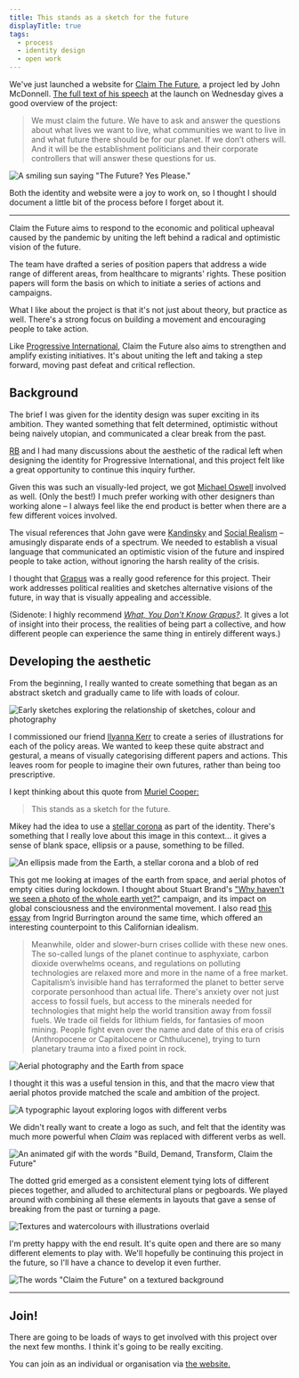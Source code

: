 ```yaml
---
title: This stands as a sketch for the future
displayTitle: true
tags:
  - process
  - identity design
  - open work
---
```


We've just launched a website for [Claim The Future](http://claimthefuture.today/), a project led by John McDonnell. [The full text of his speech](https://labourlist.org/2020/07/build-better-but-not-back-john-mcdonnells-full-speech/) at the launch on Wednesday gives a good overview of the project:

> We must claim the future. We have to ask and answer the questions about what lives we want to live, what communities we want to live in and what future there should be for our planet. If we don’t others will. And it will be the establishment politicians and their corporate controllers that will answer these questions for us.

![A smiling sun saying "The Future? Yes Please."](https://d2w9rnfcy7mm78.cloudfront.net/8131617/original_87ba6831844cd8a750bd05bebad54cb5.jpg?1595761445?bc=0)

Both the identity and website were a joy to work on, so I thought I should document a little bit of the process before I forget about it.

<!-- more -->

---

Claim the Future aims to respond to the economic and political upheaval caused by the pandemic by uniting the left behind a radical and optimistic vision of the future. 

The team have drafted a series of position papers that address a wide range of different areas, from healthcare to migrants' rights. These position papers will form the basis on which to initiate a series of actions and campaigns.

What I like about the project is that it's not just about theory, but practice as well. There's a strong focus on building a movement and encouraging people to take action.

Like [Progressive International](http://progressive.international/), Claim the Future also aims to strengthen and amplify existing initiatives. It's about uniting the left and taking a step forward, moving past defeat and critical reflection.

## Background

The brief I was given for the identity design was super exciting in its ambition. They wanted something that felt determined, optimistic without being naively utopian, and communicated a clear break from the past.

[RB](http://r-b.site/) and I had many discussions about the aesthetic of the radical left when designing the identity for Progressive International, and this project felt like a great opportunity to continue this inquiry further. 

Given this was such an visually-led project, we got [Michael Oswell](http://michaeloswell.com/) involved as well. (Only the best!) I much prefer working with other designers than working alone – I always feel like the end product is better when there are a few different voices involved.

The visual references that John gave were [Kandinsky](https://www.wassilykandinsky.net/painting1896-1944.php) and [Social Realism](https://en.wikipedia.org/wiki/Social_realism) – amusingly disparate ends of a spectrum. We needed to establish a visual language that communicated an optimistic vision of the future and inspired people to take action, without ignoring the harsh reality of the crisis.

I thought that [Grapus](https://www.grapheine.com/en/history-of-graphic-design/pierre-bernard-grapus-graphic-design-of-public-utility) was a really good reference for this project. Their work addresses political realities and sketches alternative visions of the future, in way that is visually appealing and accessible.

(Sidenote: I highly recommend *[What, You Don't Know Grapus?](https://draw-down.com/products/what-you-dont-know-grapus-leo-favier)*. It gives a lot of insight into their process, the realities of being part a collective, and how different people can experience the same thing in entirely different ways.)

## Developing the aesthetic

From the beginning, I really wanted to create something that began as an abstract sketch and gradually came to life with loads of colour.

![Early sketches exploring the relationship of sketches, colour and photography](https://d2w9rnfcy7mm78.cloudfront.net/8131614/original_4e190562a87cab3cffc7c386c22075f9.jpg?1595761425?bc=0)

I commissioned our friend [Ilyanna Kerr](https://www.instagram.com/ilyanna____/?hl=en) to create a series of illustrations for each of the policy areas. We wanted to keep these quite abstract and gestural, a means of visually categorising different papers and actions. This leaves room for people to imagine their own futures, rather than being too prescriptive.

I kept thinking about this quote from [Muriel Cooper:](https://twitter.com/zachlieberman/status/1199401656053579780/photo/1) 

> This stands as a sketch for the future.

Mikey had the idea to use a [stellar corona](https://en.wikipedia.org/wiki/Stellar_corona#/media/File:Solar_eclipse_1999_4_NR.jpg) as part of the identity. There's something that I really love about this image in this context… it gives a sense of blank space, ellipsis or a pause, something to be filled.

![An ellipsis made from the Earth, a stellar corona and a blob of red](https://d2w9rnfcy7mm78.cloudfront.net/8131609/original_053fa40f4515c8baea5c5749cc05aa1a.jpg?1595761419?bc=0)

This got me looking at images of the earth from space, and aerial photos of empty cities during lockdown. I thought about Stuart Brand's ["Why haven't we seen a photo of the whole earth yet?"](https://medium.com/the-long-now-foundation/earth-and-civilization-in-the-macroscope-82243cad20bd) campaign, and its impact on global consciousness and the environmental movement. I also read [this essay](https://www.generationc.xyz/ingrid-burrington) from Ingrid Burrington around the same time, which offered an interesting counterpoint to this Californian idealism.

> Meanwhile, older and slower-burn crises collide with these new ones. The so-called lungs of the planet continue to asphyxiate, carbon dioxide overwhelms oceans, and regulations on polluting technologies are relaxed more and more in the name of a free market. Capitalism’s invisible hand has terraformed the planet to better serve corporate personhood than actual life. There's anxiety over not just access to fossil fuels, but access to the minerals needed for technologies that might help the world transition away from fossil fuels. We trade oil fields for lithium fields, for fantasies of moon mining. People fight even over the name and date of this era of crisis (Anthropocene or Capitalocene or Chthulucene), trying to turn planetary trauma into a fixed point in rock.

![Aerial photography and the Earth from space](https://d2w9rnfcy7mm78.cloudfront.net/8131612/original_67d38ded7c46ceb20e7364961a0ade99.jpg?1595761423?bc=0)

I thought it this was a useful tension in this, and that the macro view that aerial photos provide matched the scale and ambition of the project.

![A typographic layout exploring logos with different verbs](https://d2w9rnfcy7mm78.cloudfront.net/8131610/original_0752c2cfa0453970e33bb2f1bcc4302b.jpg?1595761420?bc=0)

We didn't really want to create a logo as such, and felt that the identity was much more powerful when *Claim* was replaced with different verbs as well.

![An animated gif with the words "Build, Demand, Transform, Claim the Future"](https://d2w9rnfcy7mm78.cloudfront.net/8131613/original_3058717c7cf071ce78519d80684e9974.gif?1595761424?bc=0)

The dotted grid emerged as a consistent element tying lots of different pieces together, and alluded to architectural plans or pegboards. We played around with combining all these elements in layouts that gave a sense of breaking from the past or turning a page.

![Textures and watercolours with illustrations overlaid](https://d2w9rnfcy7mm78.cloudfront.net/8131618/original_14d696da924bcc81b239fcf7155fe0cf.jpg?1595761445?bc=0)

I'm pretty happy with the end result. It's quite open and there are so many different elements to play with. We'll hopefully be continuing this project in the future, so I'll have a chance to develop it even further.

![The words "Claim the Future" on a textured background](https://d2w9rnfcy7mm78.cloudfront.net/8131619/original_9de122f7651eeab95558817eb2219fa3.jpg?1595761449?bc=0)

---

## Join!

There are going to be loads of ways to get involved with this project over the next few months. I think it's going to be really exciting.

You can join as an individual or organisation via [the website.](https://claimthefuture.today/)